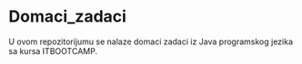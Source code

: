 # Domaci_zadaci
U ovom repozitorijumu se nalaze domaci zadaci iz Java programskog jezika sa kursa ITBOOTCAMP.
